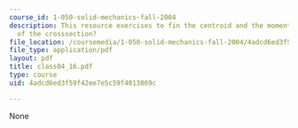 ```yaml
---
course_id: 1-050-solid-mechanics-fall-2004
description: This resource exercises to fin the centroid and the moment of inertia
  of the crosssection?
file_location: /coursemedia/1-050-solid-mechanics-fall-2004/4adcd6ed3f59f42ee7e5c59f4013869c_class04_16.pdf
file_type: application/pdf
layout: pdf
title: class04_16.pdf
type: course
uid: 4adcd6ed3f59f42ee7e5c59f4013869c

---
```

None